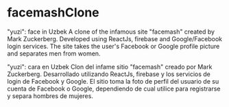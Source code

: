 # facemashClone

"yuzi": face in Uzbek 
A clone of the infamous site "facemash" created by Mark Zuckerberg. Developed using ReactJs, firebase and Google/Facebook login services. The site takes the user's Facebook or Google profile picture and separates men from women.


"yuzi": cara en Uzbek
Clon del infame sitio "facemash" creado por Mark Zuckerberg. Desarrollado utilizando ReactJs, firebase y los servicios de login de Facebook y Google. El sitio toma la foto de perfil del usuario de su cuenta de Facebook o Google, dependiendo de cual utilice para registrarse y separa hombres de mujeres.

